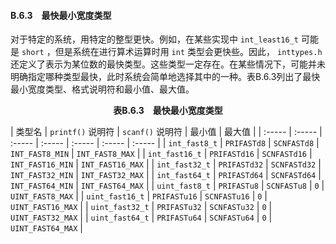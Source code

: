 #### B.6.3　最快最小宽度类型

对于特定的系统，用特定的整型更快。例如，在某些实现中 `int_least16_t` 可能是 `short` ，但是系统在进行算术运算时用 `int` 类型会更快些。因此， `inttypes.h` 还定义了表示为某位数的最快类型。这些类型一定存在。在某些情况下，可能并未明确指定哪种类型最快，此时系统会简单地选择其中的一种。表B.6.3列出了最快最小宽度类型、格式说明符和最小值、最大值。

<center class="my_markdown"><b class="my_markdown">表B.6.3　最快最小宽度类型</b></center>

| 类型名 | `printf()` 说明符 | `scanf()` 说明符 | 最小值 | 最大值 |
| :-----  | :-----  | :-----  | :-----  | :-----  | :-----  | :-----  |
| `int_fast8_t` | `PRIFASTd8` | `SCNFASTd8` | `INT_FAST8_MIN` | `INT_FAST8_MAX` |
| `int_fast16_t` | `PRIFASTd16` | `SCNFASTd16` | `INT_FAST16_MIN` | `INT_FAST16_MAX` |
| `int_fast32_t` | `PRIFASTd32` | `SCNFASTd32` | `INT_FAST32_MIN` | `INT_FAST32_MAX` |
| `int_fast64_t` | `PRIFASTd64` | `SCNFASTd64` | `INT_FAST64_MIN` | `INT_FAST64_MAX` |
| `uint_fast8_t` | `PRIFASTu8` | `SCNFASTu8` | `0` | `UINT_FAST8_MAX` |
| `uint_fast16_t` | `PRIFASTu16` | `SCNFASTu16` | `0` | `UINT_FAST16_MAX` |
| `uint_fast32_t` | `PRIFASTu32` | `SCNFASTu32` | `0` | `UINT_FAST32_MAX` |
| `uint_fast64_t` | `PRIFASTu64` | `SCNFASTu64` | `0` | `UINT_FAST64_MAX` |

